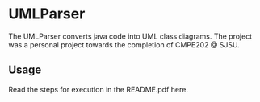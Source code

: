 

# UMLParser
The UMLParser converts java code into UML class diagrams.
The project was a personal project towards the completion of CMPE202 @ SJSU.


## Usage
Read the steps for execution in the README.pdf here.
